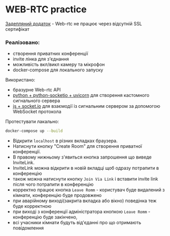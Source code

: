 # WEB-RTC practice

[Задепляний додаток](http://192.241.155.57/) - Web-rtc не працює через відсутній SSL сертифікат

### Реалізовано:

* створення приватних конференції
* invite лінка для з'єднання
* можливість вкл/викл камеру та мікрофон
* docker-compose для локального запуску

Використано:

* бразурне Web-rtc API
* [python + python-socketio + uvicorn](app.py) для створення кастомного сигнального сервера
* [js + socket.io](public/script.js) для взаємодії із сигнальним сервером за допомогою WebSocket протокола

Протестувати лакально:

```sh
docker-compose up --build
```

* Відкрити `localhost` в різних вкладках браузера.
* Натиснути кнопку "Create Room" для створення приватної конференції.
* В правому нижньому з'явиться кнопка запрошення що виведе InviteLink.
* InviteLink можна відкрити в новій вкладці щоб одразу потрапити в конференцію
* також можна натиснути кнопку `Join Via Link` і вставити invite link після чого потрапити в конференцію
* корректно працює кнопка `Leave Romm` - користувач буде видалений з кімнати, конференцію буде продовжено
* при аварійному виході(закрита вкладка або вікно) поведінка теж буде корректною
* при виході з конференції адміністратора кнопкою `Leave Romm` - конференцію буде закінчено,
* всі учасники кімнати будуть від'єданні про що отримають повідомлення
